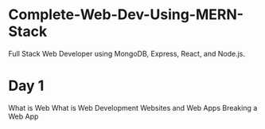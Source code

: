 # Complete-Web-Dev-Using-MERN-Stack
Full Stack Web Developer using MongoDB, Express, React, and Node.js.

# Day 1
What is Web
What is Web Development
Websites and Web Apps
Breaking a Web App
